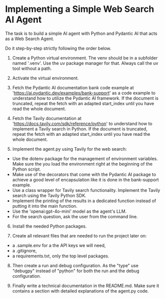 # Implementing a Simple Web Search AI Agent

The task is to build a simple AI agent with Python and Pydantic AI that acts as a Web Search Agent.

Do it step-by-step strictly following the order below.

1. Create a Python virtual environment. The venv should be in a subfolder named '.venv'. Use the uv package manager for that. Always call the uv tool without a path.

2. Activate the virtual environment.

3. Fetch the Pydantic AI documentation bank code example at 'https://ai.pydantic.dev/examples/bank-support' as a code example to understand how to utilize the Pydantic AI framework. If the document is truncated, repeat the fetch with an adapted start_index until you have read the whole document.

4. Fetch the Tavily documentation at 'https://docs.tavily.com/sdk/reference/python' to understand how to implement a Tavily search in Python. If the document is truncated, repeat the fetch with an adapted start_index until you have read the whole document.

5. Implement the agent.py using Tavily for the web search:

- Use the dotenv package for the management of environment variables. Make sure the you load the environment right at the beginning of the Python script. 
- Make use of the decorators that come with the Pydantic AI package to achieve a good level of encapsulation like it is done in the bank-support example.
- Use a class wrapper for Tavily search functionality. Implement the Tavily search using the Tavily Python SDK.
- Implement the printing of the results in a dedicated function instead of putting it into the main function.
- Use the 'openai:gpt-4o-mini' model as the agent's LLM.
- For the search question, ask the user from the command line.

6. Install the needed Python packages.

7. Create all relevant files that are needed to run the project later on:

- a .sample.env for a the API keys we will need,
- a .gitignore,
- a requirements.txt, only the top level packages.

8. Then create a run and debug configuration. As the "type" use "debugpy" instead of "python" for both the run and the debug configuration.

9. Finally write a technical documentation in the README.md. Make sure it contains a section with detailed explanations of the agent.py code.
